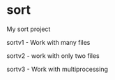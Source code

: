 # sort
My sort project

sortv1 - Work with many files

sortv2 - work with only two files

sortv3 - Work with multiprocessing
